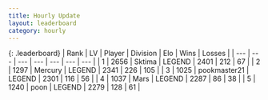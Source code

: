 ```yaml
---
title: Hourly Update
layout: leaderboard
category: hourly
---
```


{: .leaderboard}
| Rank | LV | Player | Division | Elo | Wins | Losses |
| --- | --- | --- | --- | --- | --- | --- |
| <span data-change="0">1</span> | 2656 | <span title="ID: 353063">Sktima</span> | LEGEND | <span data-change="0">2401</span> | <span data-change="0">212</span> | <span data-change="0">67</span> |
| <span data-change="0">2</span> | 1297 | <span title="ID: 692745">Mercury</span> | LEGEND | <span data-change="0">2341</span> | <span data-change="0">226</span> | <span data-change="0">105</span> |
| <span data-change="0">3</span> | 1025 | <span title="ID: 652474">pookmaster21</span> | LEGEND | <span data-change="0">2301</span> | <span data-change="0">116</span> | <span data-change="0">56</span> |
| <span data-change="0">4</span> | 1037 | <span title="ID: 651782">Mаrs</span> | LEGEND | <span data-change="0">2287</span> | <span data-change="0">86</span> | <span data-change="0">38</span> |
| <span data-change="0">5</span> | 1240 | <span title="ID: 540690">poon</span> | LEGEND | <span data-change="0">2279</span> | <span data-change="0">128</span> | <span data-change="0">61</span> |